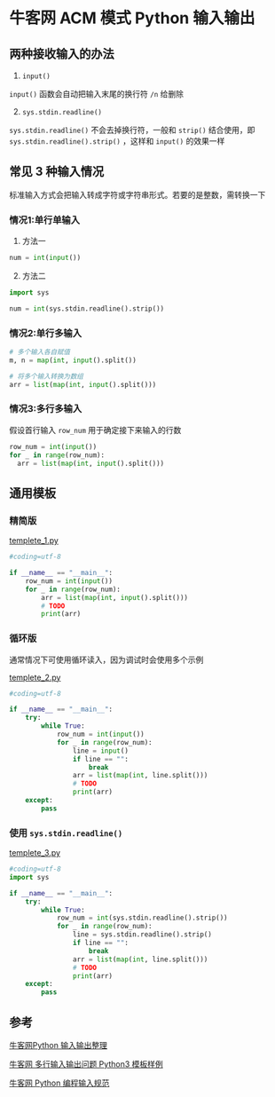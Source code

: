 # 牛客网 ACM 模式 Python 输入输出

## 两种接收输入的办法

1. `input()`

`input()` 函数会自动把输入末尾的换行符 `/n` 给删除

2. `sys.stdin.readline()`

`sys.stdin.readline()` 不会去掉换行符，一般和 `strip()` 结合使用，即 `sys.stdin.readline().strip()` ，这样和 `input()` 的效果一样

## 常见 3 种输入情况

标准输入方式会把输入转成字符或字符串形式。若要的是整数，需转换一下

### 情况1:单行单输入

1. 方法一

```python
num = int(input())
```

2. 方法二

```python
import sys

num = int(sys.stdin.readline().strip())
```

 ### 情况2:单行多输入

```python
# 多个输入各自赋值
m, n = map(int, input().split())

# 将多个输入转换为数组
arr = list(map(int, input().split()))
```

### 情况3:多行多输入

假设首行输入 `row_num` 用于确定接下来输入的行数

```python
row_num = int(input())
for _ in range(row_num):
  arr = list(map(int, input().split()))
```

## 通用模板

### 精简版

[templete_1.py](../../problems/nowcoder/templete_1.py)

```python
#coding=utf-8

if __name__ == "__main__":
    row_num = int(input())
    for _ in range(row_num):
        arr = list(map(int, input().split()))
        # TODO
        print(arr)
```

### 循环版

通常情况下可使用循环读入，因为调试时会使用多个示例

[templete_2.py](../../problems/nowcoder/templete_2.py)

```python
#coding=utf-8

if __name__ == "__main__":
    try:
        while True:
            row_num = int(input())
            for _ in range(row_num):
                line = input()
                if line == "":
                    break
                arr = list(map(int, line.split()))
                # TODO
                print(arr)
    except:
        pass
```

### 使用 `sys.stdin.readline()`

[templete_3.py](../../problems/nowcoder/templete_3.py)

```python
#coding=utf-8
import sys

if __name__ == "__main__":
    try:
        while True:
            row_num = int(sys.stdin.readline().strip())
            for _ in range(row_num):
                line = sys.stdin.readline().strip()
                if line == "":
                    break
                arr = list(map(int, line.split()))
                # TODO
                print(arr)
    except:
        pass
```

## 参考

[牛客网Python 输入输出整理](https://www.jianshu.com/p/ba55536e0a39)

[牛客网 多行输入输出问题 Python3 模板样例](https://blog.csdn.net/qq_39938666/article/details/101004633)

[牛客网 Python 编程输入规范](https://www.cnblogs.com/simplepaul/p/7272715.html)

